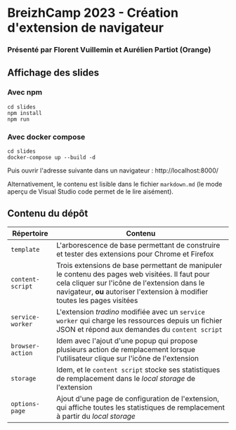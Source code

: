 # BreizhCamp 2023 - Création d'extension de navigateur 
### Présenté par Florent Vuillemin et Aurélien Partiot (Orange)


## Affichage des slides

### Avec npm

```
cd slides
npm install
npm run
```

### Avec docker compose

```
cd slides
docker-compose up --build -d
```

Puis ouvrir l'adresse suivante dans un navigateur : http://localhost:8000/

Alternativement, le contenu est lisible dans le fichier `markdown.md` (le mode aperçu de Visual Studio code permet de le lire aisément).

## Contenu du dépôt

| Répertoire | Contenu |
|-|-|
| `template` | L'arborescence de base permettant de construire et tester des extensions pour Chrome et Firefox |
| `content-script` | Trois extensions de base permettant de manipuler le contenu des pages web visitées. Il faut pour cela cliquer sur l'icône de l'extension dans le navigateur, **ou** autoriser l'extension à modifier toutes les pages visitées |
| `service-worker` | L'extension _tradino_ modifiée avec un `service worker` qui charge les ressources depuis un fichier JSON et répond aux demandes du `content script`
| `browser-action` | Idem avec l'ajout d'une popup qui propose plusieurs action de remplacement lorsque l'utilisateur clique sur l'icône de l'extension
| `storage` | Idem, et le `content script` stocke ses statistiques de remplacement dans le _local storage_ de l'extension
| `options-page` | Ajout d'une page de configuration de l'extension, qui affiche toutes les statistiques de remplacement à partir du _local storage_

